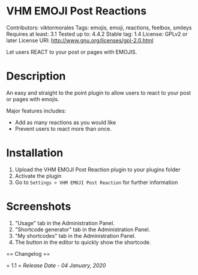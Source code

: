 # VHM EMOJI Post Reactions
Contributors: viktormorales
Tags: emojis, emoji, reactions, feelbox, smileys
Requires at least: 3.1
Tested up to: 4.4.2
Stable tag: 1.4
License: GPLv2 or later
License URI: http://www.gnu.org/licenses/gpl-2.0.html

Let users REACT to your post or pages with EMOJIS.

# Description

An easy and straight to the point plugin to allow users to react to your post or pages with emojis.

Major features includes:

* Add as many reactions as you would like
* Prevent users to react more than once.

# Installation

1. Upload the VHM EMOJI Post Reaction plugin to your plugins folder
1. Activate the plugin
1. Go to `Settings > VHM EMOJI Post Reaction` for further information

# Screenshots

1. "Usage" tab in the Administration Panel.
2. "Shortcode generator" tab in the Administration Panel.
3. "My shortcodes" tab in the Administration Panel.
4. The button in the editor to quickly show the shortcode.

== Changelog ==

= 1.1 =
*Release Date - 04 January, 2020*
